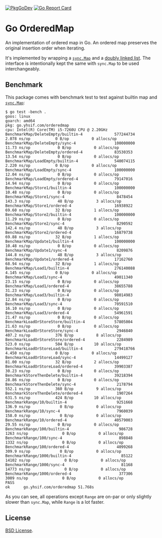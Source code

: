 [![PkgGoDev](https://pkg.go.dev/badge/go.yhsif.com/orderedmap)](https://pkg.go.dev/go.yhsif.com/orderedmap)
[![Go Report Card](https://goreportcard.com/badge/go.yhsif.com/orderedmap)](https://goreportcard.com/report/go.yhsif.com/orderedmap)

# Go OrderedMap

An implementation of ordered map in Go.
An ordered map preserves the original insertion order when iterating.

It's implemented by wrapping a [`sync.Map`](https://pkg.go.dev/sync#Map)
and a [doubly linked list](https://pkg.go.dev/container/list#List).
The interface is intentionally kept the same with `sync.Map` to be used
interchangeably.

## Benchmark

This package comes with benchmark test to test against
builtin map and [`sync.Map`](https://pkg.go.dev/sync#Map):

```
$ go test -bench .
goos: linux
goarch: amd64
pkg: go.yhsif.com/orderedmap
cpu: Intel(R) Core(TM) i5-7260U CPU @ 2.20GHz
BenchmarkMap/DeleteEmpty/builtin-4              577244734                2.078 ns/op           0 B/op          0 allocs/op
BenchmarkMap/DeleteEmpty/sync-4                 100000000               11.73 ns/op            0 B/op          0 allocs/op
BenchmarkMap/DeleteEmpty/ordered-4              83530353                13.54 ns/op            0 B/op          0 allocs/op
BenchmarkMap/LoadEmpty/builtin-4                540074115                2.220 ns/op           0 B/op          0 allocs/op
BenchmarkMap/LoadEmpty/sync-4                   100000000               12.04 ns/op            0 B/op          0 allocs/op
BenchmarkMap/LoadEmpty/ordered-4                79147016                14.94 ns/op            0 B/op          0 allocs/op
BenchmarkMap/Store1/builtin-4                   100000000               10.48 ns/op            0 B/op          0 allocs/op
BenchmarkMap/Store1/sync-4                       8478454               143.3 ns/op            48 B/op          3 allocs/op
BenchmarkMap/Store1/ordered-4                   16938922                69.60 ns/op           32 B/op          1 allocs/op
BenchmarkMap/Store2/builtin-4                   100000000               11.29 ns/op            0 B/op          0 allocs/op
BenchmarkMap/Store2/sync-4                       8290592               142.4 ns/op            48 B/op          3 allocs/op
BenchmarkMap/Store2/ordered-4                   16879738                69.88 ns/op           32 B/op          1 allocs/op
BenchmarkMap/Update1/builtin-4                  100000000               10.48 ns/op            0 B/op          0 allocs/op
BenchmarkMap/Update1/sync-4                      8209876               144.8 ns/op            48 B/op          3 allocs/op
BenchmarkMap/Update1/ordered-4                  17162760                68.94 ns/op           32 B/op          1 allocs/op
BenchmarkMap/Load1/builtin-4                    276140088                4.145 ns/op           0 B/op          0 allocs/op
BenchmarkMap/Load1/sync-4                       49011340                23.15 ns/op            0 B/op          0 allocs/op
BenchmarkMap/Load1/ordered-4                    38655788                31.23 ns/op            0 B/op          0 allocs/op
BenchmarkMap/Load3/builtin-4                    98014983                12.84 ns/op            0 B/op          0 allocs/op
BenchmarkMap/Load3/sync-4                       70591510                16.10 ns/op            0 B/op          0 allocs/op
BenchmarkMap/Load3/ordered-4                    54961591                21.47 ns/op            0 B/op          0 allocs/op
BenchmarkLoadOrStoreStore/builtin-4             57805004                21.63 ns/op            0 B/op          0 allocs/op
BenchmarkLoadOrStoreStore/sync-4                 2946840               407.2 ns/op           376 B/op          8 allocs/op
BenchmarkLoadOrStoreStore/ordered-4              2284989               523.0 ns/op           504 B/op         10 allocs/op
BenchmarkLoadOrStoreLoad/builtin-4              279418766                4.450 ns/op           0 B/op          0 allocs/op
BenchmarkLoadOrStoreLoad/sync-4                 14499127                81.00 ns/op           32 B/op          2 allocs/op
BenchmarkLoadOrStoreLoad/ordered-4              39903387                30.23 ns/op            0 B/op          0 allocs/op
BenchmarkStoreThenDelete/builtin-4              39218394                28.86 ns/op            0 B/op          0 allocs/op
BenchmarkStoreThenDelete/sync-4                  2178794               552.1 ns/op           360 B/op          9 allocs/op
BenchmarkStoreThenDelete/ordered-4               1907264               631.5 ns/op           424 B/op         10 allocs/op
BenchmarkRange/10/builtin-4                      9251668               136.9 ns/op             0 B/op          0 allocs/op
BenchmarkRange/10/sync-4                         7960039               158.0 ns/op             0 B/op          0 allocs/op
BenchmarkRange/10/ordered-4                     40579003                29.55 ns/op            0 B/op          0 allocs/op
BenchmarkRange/100/builtin-4                      986728              1263 ns/op               0 B/op          0 allocs/op
BenchmarkRange/100/sync-4                         898848              1332 ns/op               0 B/op          0 allocs/op
BenchmarkRange/100/ordered-4                     4099268               309.9 ns/op             0 B/op          0 allocs/op
BenchmarkRange/1000/builtin-4                      85122             14102 ns/op               0 B/op          0 allocs/op
BenchmarkRange/1000/sync-4                         81168             14773 ns/op               0 B/op          0 allocs/op
BenchmarkRange/1000/ordered-4                     377306              3009 ns/op               0 B/op          0 allocs/op
PASS
ok      go.yhsif.com/orderedmap 51.768s
```

As you can see, all operations except `Range` are on-par or only slightly slower
than `sync.Map`, while `Range` is a lot faster.

## License

[BSD License](LICENSE).
